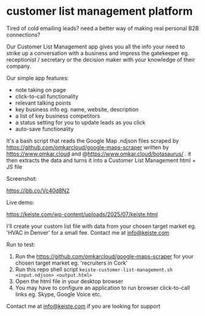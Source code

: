 # customer list management platform

Tired of cold emailing leads? need a better way of making real personal B2B connections? 

Our Customer List Management app gives you all the info your need to strike up a conversation with a business and impress the gatekeeper eg. receptionist / secretary or the decision maker with your knowledge of their company.

Our simple app features:

* note taking on page
* click-to-call functionality
* relevant talking points
* key business info eg. name, website, description
* a list of key business competitors
* a status setting for you to update leads as you click
* auto-save functionality

It's a bash script that reads the Google Map .ndjson files scraped by https://github.com/omkarcloud/google-maps-scraper written by https://www.omkar.cloud and @https://www.omkar.cloud/botasaurus/ . it then extracts the data and turns it into a Customer List Management html + JS file

Screenshot:

https://ibb.co/Vc40d8N2

Live demo:

https://keiste.com/wp-content/uploads/2025/07/keiste.html

I'll create your custom list file with data from your chosen target market eg. 'HVAC in Denver' for a small fee. Contact me at info@keiste.com

Run to test:

1. Run the https://github.com/omkarcloud/google-maps-scraper for your chosen target market eg. 'recruiters in Cork'
2. Run this repo shell script `keiste-customer-list-management.sh <input.ndjson> <output.html>`
3. Open the html file in your desktop browser
4. You may have to configure an application to run browser click-to-call links eg. Skype, Google Voice etc.

Contact me at info@keiste.com if you are looking for support
